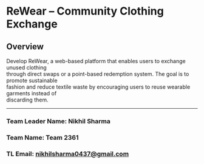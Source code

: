 # ReWear – Community Clothing Exchange

## Overview

Develop ReWear, a web-based platform that enables users to exchange unused clothing  
through direct swaps or a point-based redemption system. The goal is to promote sustainable  
fashion and reduce textile waste by encouraging users to reuse wearable garments instead of  
discarding them.

---

### Team Leader Name: Nikhil Sharma  
### Team Name: Team 2361  
### TL Email: nikhilsharma0437@gmail.com
